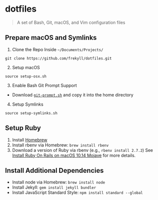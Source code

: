 # dotfiles
> A set of Bash, Git, macOS, and Vim configuration files

## Prepare macOS and Symlinks

1. Clone the Repo Inside `~/Documents/Projects/`

```
git clone https://github.com/frekyll/dotfiles.git
```

2. Setup macOS

```
source setup-osx.sh
```

3. Enable Bash Git Prompt Support
- Download [`git-prompt.sh`](https://raw.githubusercontent.com/git/git/master/contrib/completion/git-prompt.sh) and copy it into the home directory

4. Setup Symlinks

```
source setup-symlinks.sh
```

## Setup Ruby
1. Install [Homebrew](https://brew.sh)
2. Install rbenv via Homebrew: `brew install rbenv`
3. Download a version of Ruby via rbenv (e.g., `rbenv install 2.7.2`) See [Install Ruby On Rails on macOS 10.14 Mojave](https://gorails.com/setup/osx/10.14-mojave) for more details.

## Install Additional Dependencies
- Install node via Homebrew: `brew install node`
- Install Jekyll: `gem install jekyll bundler`
- Install JavaScript Standard Style: `npm install standard --global`
